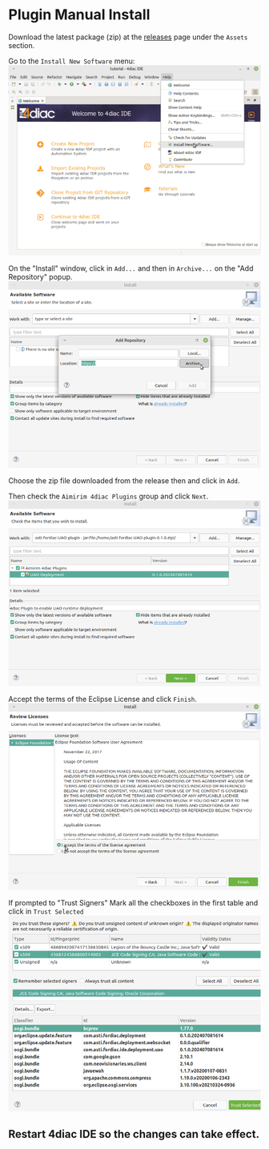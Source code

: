 
# Plugin Manual Install

Download the latest package (zip) at the [releases](https://github.com/Aimirim-STI/4diac-Plugin-UAORT/releases) page under the `Assets` section.

Go to the `Install New Software` menu:
![Install Image](./docs/Install.png)

On the "Install" window, click in `Add...` and then in `Archive...` on the "Add Repository" popup.
![Add Image](./docs/AddPlugin.png)

Choose the zip file downloaded from the release then and click in `Add`.

Then check the `Aimirim 4diac Plugins` group and click `Next`.
![Select Image](./docs/SelectPlugin.png)

Accept the terms of the Eclipse License and click `Finish`.
![Accept Image](./docs/LicensePlugin.png)

If prompted to "Trust Signers" Mark all the checkboxes in the first table and click in `Trust Selected`
![Trust Image](./docs/TrustSigners.png)

## Restart 4diac IDE so the changes can take effect.
